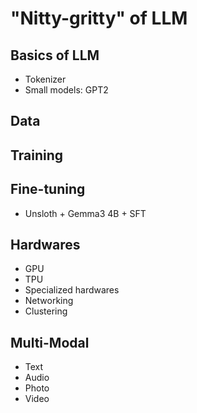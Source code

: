 # "Nitty-gritty" of LLM

## Basics of LLM

* Tokenizer
* Small models: GPT2

## Data

## Training

## Fine-tuning

* Unsloth + Gemma3 4B + SFT

## Hardwares

* GPU
* TPU
* Specialized hardwares
* Networking
* Clustering

## Multi-Modal

* Text
* Audio
* Photo
* Video

